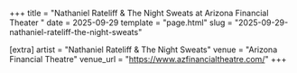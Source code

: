 +++
title = "Nathaniel Rateliff & The Night Sweats at Arizona Financial Theater "
date = 2025-09-29
template = "page.html"
slug = "2025-09-29-nathaniel-rateliff-the-night-sweats"

[extra]
artist = "Nathaniel Rateliff & The Night Sweats"
venue = "Arizona Financial Theatre"
venue_url = "https://www.azfinancialtheatre.com/"
+++

